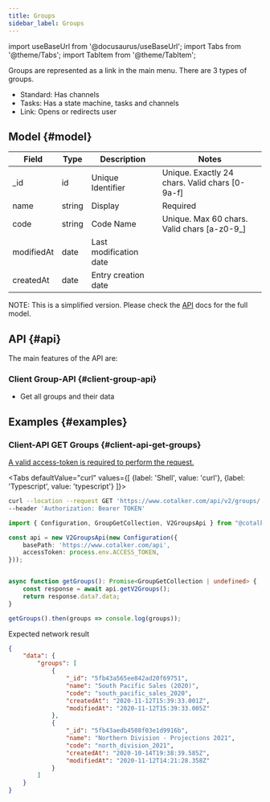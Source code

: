 ```yaml
---
title: Groups
sidebar_label: Groups
---
```

import useBaseUrl from '@docusaurus/useBaseUrl';
import Tabs from '@theme/Tabs';
import TabItem from '@theme/TabItem'; 

Groups are represented as a link in the main menu.
There are 3 types of groups.
* Standard: Has channels
* Tasks: Has a state machine, tasks and channels
* Link: Opens or redirects user
 
## Model {#model}

| Field | Type | Description | Notes |
| ----  | ---- | ----------- | ----  |
| _id   | id   | Unique Identifier   | Unique. Exactly 24 chars. Valid chars [0-9a-f] |
| name  | string | Display   | Required |
| code  | string | Code Name | Unique. Max 60 chars. Valid chars [a-z0-9_] |
| modifiedAt | date | Last modification date
| createdAt | date | Entry creation date
NOTE: This is a simplified version. Please check the [API](https://www.cotalker.com/swagger/core/?key=woubtjf4olr0t4zgutuwn6scbcm6hd3qh1cgl5obmohpbm3mfublnwcvv67lodgjvd3h86s9ppshtvmf95gepsqh6nizq9liu7f) docs for the full model.

## API {#api}
The main features of the API are:

### Client Group-API {#client-group-api}
* Get all groups and their data

## Examples {#examples}

### Client-API GET Groups {#client-api-get-groups}
[A valid access-token is required to perform the request.](/docs/documentation/api/auth)

<Tabs defaultValue="curl" values={[ {label: 'Shell', value: 'curl'}, {label: 'Typescript', value: 'typescript'} ]}>
<TabItem value="curl">

```bash
curl --location --request GET 'https://www.cotalker.com/api/v2/groups/' \
--header 'Authorization: Bearer TOKEN'
``` 

</TabItem>
<TabItem value="typescript" example="api_user.ts">

```typescript
import { Configuration, GroupGetCollection, V2GroupsApi } from "@cotalker/cotalker-api";

const api = new V2GroupsApi(new Configuration({
    basePath: 'https://www.cotalker.com/api',
    accessToken: process.env.ACCESS_TOKEN,
}));


async function getGroups(): Promise<GroupGetCollection | undefined> {
    const response = await api.getV2Groups();
    return response.data?.data;
}

getGroups().then(groups => console.log(groups));

``` 

</TabItem>
</Tabs>

Expected network result 
<!-- response=api_group.json -->
```json
{
    "data": {
        "groups": [
            {
                "_id": "5fb43a565ee842ad20f69751",
                "name": "South Pacific Sales (2020)",
                "code": "south_pacific_sales_2020",
                "createdAt": "2020-11-12T15:39:33.001Z",
                "modifiedAt": "2020-11-12T15:39:33.005Z"
            },
            {
                "_id": "5fb43aedb4508f03e1d9916b",
                "name": "Northern Division - Projections 2021",
                "code": "north_division_2021",
                "createdAt": "2020-10-14T19:38:39.585Z",
                "modifiedAt": "2020-11-12T14:21:28.358Z"
            }
        ]
    }
}
```
<!-- end-response -->